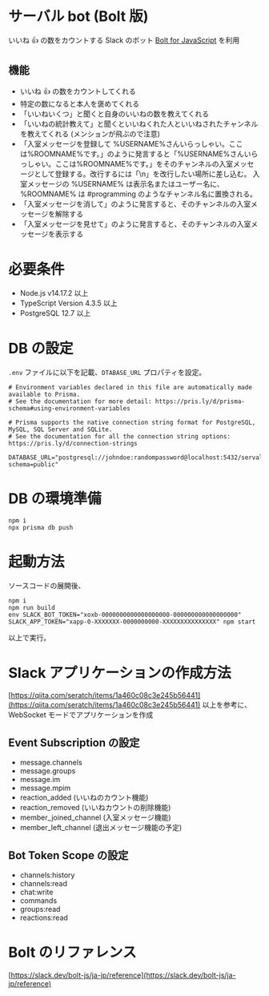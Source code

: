 # サーバル bot (Bolt 版)

いいね :+1: の数をカウントする Slack のボット
[Bolt for JavaScript](https://github.com/slackapi/bolt-js) を利用

## 機能

- いいね :+1: の数をカウントしてくれる
- 特定の数になると本人を褒めてくれる
- 「いいねいくつ」と聞くと自身のいいねの数を教えてくれる
- 「いいねの統計教えて」と聞くといいねくれた人といいねされたチャンネルを教えてくれる (メンションが飛ぶので注意)
- 「入室メッセージを登録して %USERNAME%さんいらっしゃい。ここは%ROOMNAME%です。」のように発言すると「%USERNAME%さんいらっしゃい。ここは%ROOMNAME%です。」をそのチャンネルの入室メッセージとして登録する。改行するには「\n」を改行したい場所に差し込む。
  入室メッセージの %USERNAME% は表示名またはユーザー名に、 %ROOMNAME% は #programming のようなチャンネル名に置換される。
- 「入室メッセージを消して」のように発言すると、そのチャンネルの入室メッセージを解除する
- 「入室メッセージを見せて」のように発言すると、そのチャンネルの入室メッセージを表示する

# 必要条件

- Node.js v14.17.2 以上
- TypeScript Version 4.3.5 以上
- PostgreSQL 12.7 以上

# DB の設定

`.env` ファイルに以下を記載、`DTABASE_URL` プロパティを設定。

```
# Environment variables declared in this file are automatically made available to Prisma.
# See the documentation for more detail: https://pris.ly/d/prisma-schema#using-environment-variables

# Prisma supports the native connection string format for PostgreSQL, MySQL, SQL Server and SQLite.
# See the documentation for all the connection string options: https://pris.ly/d/connection-strings

DATABASE_URL="postgresql://johndoe:randompassword@localhost:5432/serval_bolt?schema=public"
```

# DB の環境準備

```
npm i
npx prisma db push
```

# 起動方法

ソースコードの展開後、

```
npm i
npm run build
env SLACK_BOT_TOKEN="xoxb-0000000000000000000-000000000000000000" SLACK_APP_TOKEN="xapp-0-XXXXXXX-0000000000-XXXXXXXXXXXXXXX" npm start
```

以上で実行。

# Slack アプリケーションの作成方法

[https://qiita.com/seratch/items/1a460c08c3e245b56441](https://qiita.com/seratch/items/1a460c08c3e245b56441)
以上を参考に、WebSocket モードでアプリケーションを作成

## Event Subscription の設定

- message.channels
- message.groups
- message.im
- message.mpim
- reaction_added (いいねのカウント機能)
- reaction_removed (いいねカウントの削除機能)
- member_joined_channel (入室メッセージ機能)
- member_left_channel (退出メッセージ機能の予定)

## Bot Token Scope の設定

- channels:history
- channels:read
- chat:write
- commands
- groups:read
- reactions:read

# Bolt のリファレンス

[https://slack.dev/bolt-js/ja-jp/reference](https://slack.dev/bolt-js/ja-jp/reference)
